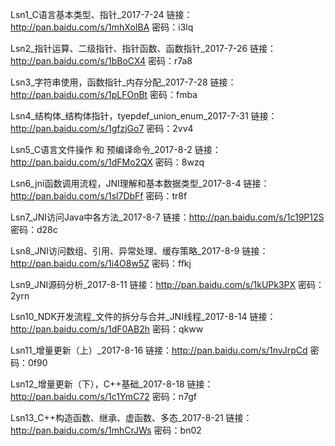Lsn1_C语言基本类型、指针_2017-7-24
链接：http://pan.baidu.com/s/1mhXoIBA 密码：i3lq

Lsn2_指针运算、二级指针、指针函数、函数指针_2017-7-26
链接：http://pan.baidu.com/s/1bBoCX4 密码：r7a8

Lsn3_字符串使用，函数指针_内存分配_2017-7-28
链接：http://pan.baidu.com/s/1pLFOnBt 密码：fmba

Lsn4_结构体_结构体指针，tyepdef_union_enum_2017-7-31
链接：http://pan.baidu.com/s/1gfzjGo7 密码：2vv4

Lsn5_C语言文件操作 和 预编译命令_2017-8-2
链接：http://pan.baidu.com/s/1dFMo2QX 密码：8wzq

Lsn6_jni函数调用流程，JNI理解和基本数据类型_2017-8-4
链接：http://pan.baidu.com/s/1sl7DbFf 密码：tr8f

Lsn7_JNI访问Java中各方法_2017-8-7
链接：http://pan.baidu.com/s/1c19P12S 密码：d28c

Lsn8_JNI访问数组、引用、异常处理、缓存策略_2017-8-9
链接：http://pan.baidu.com/s/1i4O8w5Z 密码：ffkj

Lsn9_JNI源码分析_2017-8-11
链接：http://pan.baidu.com/s/1kUPk3PX 密码：2yrn

Lsn10_NDK开发流程_文件的拆分与合并_JNI线程_2017-8-14
链接：http://pan.baidu.com/s/1dF0AB2h 密码：qkww

Lsn11_增量更新（上）_2017-8-16
链接：http://pan.baidu.com/s/1nvJrpCd 密码：0f90

Lsn12_增量更新（下），C++基础_2017-8-18
链接：http://pan.baidu.com/s/1c1YmC72 密码：n7gf

Lsn13_C++构造函数、继承、虚函数、多态_2017-8-21
链接：http://pan.baidu.com/s/1mhCrJWs 密码：bn02
